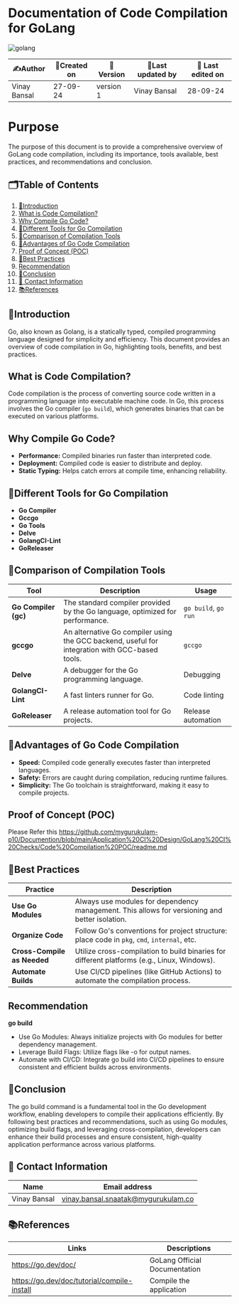 # Documentation of Code Compilation for GoLang
![golang](https://github.com/user-attachments/assets/67dd5a3c-4561-44aa-99a5-a689b3d0d352)
  
| ✍️Author      | 📅Created on  |📌 Version    | 📝Last updated by |📅 Last edited on |
|-------------|-------------|------------|-----------------|----------------|
| Vinay Bansal | 27-09-24 | version 1 | Vinay Bansal | 28-09-24 |

# Purpose
The purpose of this document is to provide a comprehensive overview of GoLang code compilation, including its importance, tools available, best practices, and recommendations and conclusion.

##  🗂️Table of Contents
1. [📖Introduction](#introduction)
2. [What is Code Compilation?](#what-is-code-compilation)
3. [Why Compile Go Code?](#why-compile-go-code)
4. [🔧Different Tools for Go Compilation](#different-tools-for-go-compilation)
5. [🔬Comparison of Compilation Tools](#comparison-of-compilation-tools)
6. [🌟Advantages of Go Code Compilation](#advantages-of-go-code-compilation)
7. [Proof of Concept (POC)](#proof-of-concept-poc)
8. [📏Best Practices](#best-practices)
9. [Recommendation](#recommendation)
10. [📝Conclusion](#conclusion)
11. [📧 Contact Information](#-contact-information)
12. [📚References](#references)

## 📖Introduction
Go, also known as Golang, is a statically typed, compiled programming language designed for simplicity and efficiency. This document provides an overview of code compilation in Go, highlighting tools, benefits, and best practices.

## What is Code Compilation?
Code compilation is the process of converting source code written in a programming language into executable machine code. In Go, this process involves the Go compiler (`go build`), which generates binaries that can be executed on various platforms.

## Why Compile Go Code?
- **Performance:** Compiled binaries run faster than interpreted code.
- **Deployment:** Compiled code is easier to distribute and deploy.
- **Static Typing:** Helps catch errors at compile time, enhancing reliability.

## 🔧Different Tools for Go Compilation
- **Go Compiler**
- **Gccgo**
- **Go Tools**
- **Delve**
- **GolangCI-Lint**
- **GoReleaser**

## 🔬Comparison of Compilation Tools
| **Tool**          | **Description**                                                                 | **Usage**                          |
|-------------------|---------------------------------------------------------------------------------|------------------------------------|
| **Go Compiler (gc)** | The standard compiler provided by the Go language, optimized for performance. | `go build`, `go run`               |
| **gccgo**         | An alternative Go compiler using the GCC backend, useful for integration with GCC-based tools. | `gccgo`                            |
| **Delve**         | A debugger for the Go programming language.                                     | Debugging                          |
| **GolangCI-Lint** | A fast linters runner for Go.                                                   | Code linting                       |
| **GoReleaser**    | A release automation tool for Go projects.                                      | Release automation                 |

## 🌟Advantages of Go Code Compilation
- **Speed:** Compiled code generally executes faster than interpreted languages.
- **Safety:** Errors are caught during compilation, reducing runtime failures.
- **Simplicity:** The Go toolchain is straightforward, making it easy to compile projects.


## Proof of Concept (POC)

Please Refer this https://github.com/mygurukulam-p10/Documention/blob/main/Application%20CI%20Design/GoLang%20CI%20Checks/Code%20Compilation%20POC/readme.md

## 📏Best Practices
| Practice                  | Description                                                                                      |
|--------------------------|--------------------------------------------------------------------------------------------------|
| **Use Go Modules**       | Always use modules for dependency management. This allows for versioning and better isolation.  |
| **Organize Code**        | Follow Go's conventions for project structure: place code in `pkg`, `cmd`, `internal`, etc.     |
| **Cross-Compile as Needed** | Utilize cross-compilation to build binaries for different platforms (e.g., Linux, Windows).     |
| **Automate Builds**      | Use CI/CD pipelines (like GitHub Actions) to automate the compilation process.     |

## Recommendation
**go build**
- Use Go Modules: Always initialize projects with Go modules for better dependency management.
- Leverage Build Flags: Utilize flags like -o for output names.
- Automate with CI/CD: Integrate go build into CI/CD pipelines to ensure consistent and efficient builds across environments.

## 📝Conclusion
The go build command is a fundamental tool in the Go development workflow, enabling developers to compile their applications efficiently. By following best practices and recommendations, such as using Go modules, optimizing build flags, and leveraging cross-compilation, developers can enhance their build processes and ensure consistent, high-quality application performance across various platforms.

##  📧 Contact Information
| Name | Email address|
|------|---------------------|
| Vinay Bansal | vinay.bansal.snaatak@mygurukulam.co |

## 📚References
| Links | Descriptions|
|------|---------------------|
|  https://go.dev/doc/ | GoLang Official Documentation |
| https://go.dev/doc/tutorial/compile-install| Compile the application |

